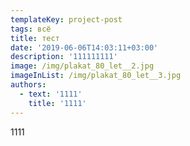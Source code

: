 ```yaml
---
templateKey: project-post
tags: всё
title: тест
date: '2019-06-06T14:03:11+03:00'
description: '111111111'
image: /img/plakat_80_let__2.jpg
imageInList: /img/plakat_80_let__3.jpg
authors:
  - text: '1111'
    title: '1111'
---
```

1111
